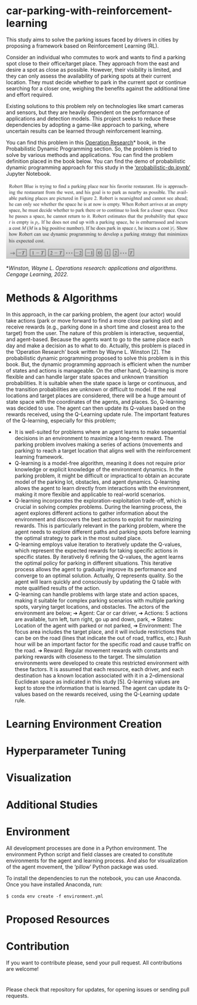 # car-parking-with-reinforcement-learning
This study aims to solve the parking issues faced by drivers in cities by proposing a framework based on Reinforcement Learning (RL).

Consider an individual who commutes to work and wants to find a parking spot close to their office/target place. They approach from the east and desire a spot as close as possible. However, their visibility is limited, and they can only assess the availability of parking spots at their current location. They must decide whether to park in the current spot or continue searching for a closer one, weighing the benefits against the additional time and effort required.

Existing solutions to this problem rely on technologies like smart cameras and sensors, but they are heavily dependent on the performance of applications and detection models. This project seeks to reduce these dependencies by adopting a game-like approach to parking, where uncertain results can be learned through reinforcement learning. 

You can find this problem in this [Operation Research][book]* book, in the Probabilistic Dynamic Programming section. So, the problem is tried to solve by various methods and applications. You can find the problem definition placed in the book below. You can find the demo of probabilistic dynamic programming approach for this study in the [‘probabilistic-dp.ipynb’][prob] Jupyter Notebook.


<img src='Visuals/Problem-Definition.png' width='500'>

**Winston, Wayne L. Operations research: applications and algorithms. Cengage Learning, 2022.*

[book]: https://www.academia.edu/48990438/Operational_Research_Winston_Wayne
[prob]: https://github.com/ftmoztl/car-parking-with-reinforcement-learning/blob/main/Codes/probabilistic-dp.ipynb

# Methods & Algorithms
In this approach, in the car parking problem, the agent (our actor) would take actions (park or move forward to find a more close parking slot) and receive rewards (e.g., parking done in a short time and closest area to the target) from the user. The nature of this problem is interactive, sequential, and agent-based. Because the agents want to go to the same place each day and make a decision as to what to do. Actually, this problem is placed in the ‘Operation Research’ book written by Wayne L. Winston [2]. The probabilistic dynamic programming proposed to solve this problem is in this book. But, the dynamic programming approach is efficient when the number of states and actions is manageable. On the other hand, Q-learning is more flexible and can handle larger state spaces and unknown transition probabilities. It is suitable when the state space is large or continuous, and the transition probabilities are unknown or difficult to model. If the real locations and target places are considered, there will be a huge amount of state space with the coordinates of the agents, and places. So, Q-learning was decided to use. The agent can then update its Q-values based on the rewards received, using the Q-Learning update rule. The important features of the Q-learning, especially for this problem;
* It is well-suited for problems where an agent learns to make sequential decisions in an environment to maximize a long-term reward. The parking problem involves making a series of actions (movements and parking) to reach a target location that aligns well with the reinforcement learning framework.
* Q-learning is a model-free algorithm, meaning it does not require prior knowledge or explicit knowledge of the environment dynamics. In the parking problem, it might be difficult or impractical to obtain an accurate model of the parking lot, obstacles, and agent dynamics. Q-learning allows the agent to learn directly from interactions with the environment, making it more flexible and applicable to real-world scenarios.
* Q-learning incorporates the exploration-exploitation trade-off, which is crucial in solving complex problems. During the learning process, the agent explores different actions to gather information about the environment and discovers the best actions to exploit for maximizing rewards. This is particularly relevant in the parking problem, where the agent needs to explore different paths and parking spots before learning the optimal strategy to park in the most suited place.
* Q-learning employs value iteration to iteratively update the Q-values, which represent the expected rewards for taking specific actions in specific states. By iteratively
6
refining the Q-values, the agent learns the optimal policy for parking in different situations. This iterative process allows the agent to gradually improve its performance and converge to an optimal solution. Actually, Q represents quality. So the agent will learn quickly and consciously by updating the Q table with mote qualified results of the action.
* Q-learning can handle problems with large state and action spaces, making it suitable for complex parking scenarios with multiple parking spots, varying target locations, and obstacles.
The actors of the environment are below;
➔ Agent: Car or car driver,
➔ Actions: 5 actions are available, turn left, turn right, go up and down, park,
➔ States: Location of the agent with parked or not parked,
➔ Environment: The focus area includes the target place, and it will include restrictions that can be on the road (lines that indicate the out of road, traffics, etc.) Rush hour will be an important factor for the specific road and cause traffic on the road.
➔ Reward: Regular movement rewards with constants and parking rewards with closeness to the target.
The simulation environments were developed to create this restricted environment with these factors. It is assumed that each resource, each driver, and each destination has a known location associated with it in a 2–dimensional Euclidean space as indicated in this study [5]. Q-learning values are kept to store the information that is learned. The agent can update its Q-values based on the rewards received, using the Q-Learning update rule.


# Learning Environment Creation


# Hyperparameter Tuning 


# Visualization


# Additional Studies


# Environment
All development processes are done in a Python environment. The environment Python script and field classes are created to constitute environments for the agent and learning process. And also for visualization of the agent movement, the ‘pillow’ Python package was used.

To install the dependencies to run the notebook, you can use Anaconda. Once you have installed Anaconda, run:

`$ conda env create -f environment.yml`
# Proposed Resources


# Contribution
If you want to contribute please, send your pull request. All contributions are welcome!

#
Please check that repository for updates, for opening issues or sending pull requests.